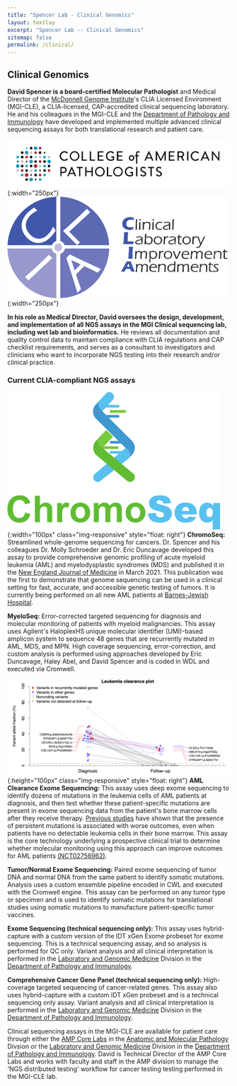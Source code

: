 ```yaml
---
title: "Spencer Lab - Clinical Genomics"
layout: textlay
excerpt: "Spencer Lab -- Clinical Genomics"
sitemap: false
permalink: /clinical/
---
```


## Clinical Genomics

**David Spencer is a board-certified Molecular Pathologist** and Medical Director of the
[McDonnell Genome Institute](https://genome.wustl.edu)'s CLIA Licensed Environment (MGI-CLE), a CLIA-licensed, CAP-accredited clinical
sequencing laboratory. He and his colleagues in the MGI-CLE
and the [Department of Pathology and Immunology](https://pathology.wustl.edu/)
have developed and implemented multiple advanced clinical
sequencing assays for both translational research and patient care.

![cap](/images/logopic/cap.png){:width="250px"} ![clia](/images/logopic/clia.png){:width="250px"}

**In his role as Medical Director, David oversees the design,
development, and implementation of all NGS assays in the MGI Clinical
sequencing lab, including wet lab and bioinformatics.** He
reviews all documentation and quality control data to maintain
compliance with CLIA regulations and CAP checklist requirements, and
serves as a consultant to investigators and clinicians who want to
incorporate NGS testing into their research and/or clinical practice.

### Current CLIA-compliant NGS assays

 ![chromoseq](/images/respic/chromoseq.png){:width="100px" class="img-responsive" style="float: right"} **ChromoSeq:** Streamlined
   whole-genome sequencing for cancers. Dr. Spencer and his colleagues Dr. Molly Schroeder and
   Dr. Eric Duncavage developed this assay to provide comprehensive
   genomic profiling of acute myeloid leukemia (AML) and
   myelodysplastic syndromes (MDS) and published it in the [New England
   Journal of
   Medicine](https://www.nejm.org/doi/full/10.1056/NEJMoa2024534) in
   March 2021. This publication was the first to demonstrate that
   genome sequencing can be used in a clinical setting for fast,
   accurate, and accessible genetic testing of tumors. It is currently
   being performed on all new AML patients at [Barnes-Jewish Hospital](https://www.barnesjewish.org/).


**MyeloSeq:** Error-corrected targeted sequencing for diagnosis and molecular monitoring of patients with myeloid malignancies. This assay
  uses Agilent's HaloplexHS unique molecular identifier (UMI)-based amplicon system to sequence 48 genes that are recurrently mutated in
  AML, MDS, and MPN. High coverage sequencing, error-correction, and
  custom analysis is performed using approaches developed by Eric
  Duncavage, Haley Abel, and David Spencer and is coded in WDL and
  executed via Cromwell.


 ![amlclearance](/images/respic/amlclearance.png){:height="100px" class="img-responsive" style="float: right"} **AML Clearance Exome Sequencing:** This assay uses deep exome
  sequencing to identify dozens of mutations in the leukemia cells of
  AML patients at diagnosis, and then test whether these
  patient-specific mutations are present in exome sequencing data from
  the patient's bone marrow cells
  after they receive therapy. [Previous studies](https://jamanetwork.com/journals/jama/article-abstract/2429715) have shown that the
  presence of persistent mutations is associated with worse outcomes,
  even when patients have no detectable leukemia cells in their bone
  marrow. This assay is the core technology underlying a prospective
  clinical trial to determine whether molecular monitoring using this
  approach can improve outcomes for AML patients [(NCT02756962)](https://clinicaltrials.gov/ct2/show/NCT02756962).


 **Tumor/Normal Exome Sequencing:** Paired exome
  sequencing of tumor DNA and normal DNA from the same patient to
  identify somatic mutations. Analysis uses a custom ensemble pipeline
  encoded in CWL and executed with the Cromwell engine. This assay can be performed on any
  tumor type or specimen and is used to identify somatic mutations for
  translational studies using somatic mutations to manufacture
  patient-specific tumor vaccines.


**Exome Sequencing (technical sequencing only):** This assay uses
  hybrid-capture with a custom version of the IDT xGen Exome
  probeset for exome sequencing. This is a technical sequencing assay,
  and so analysis is performed for QC only. Variant analysis and all
  clinical interpretation is performed in the [Laboratory and Genomic
  Medicine](https://pathology.wustl.edu/divisions/lgm/) Division in the
[Department of Pathology and Immunology](https://pathology.wustl.edu/).

**Comprehensive Cancer Gene Panel (technical sequencing only):**
  High-coverage targeted sequencing of cancer-related genes. This
  assay also uses hybrid-capture with a custom IDT xGen probeset and is a technical
  sequencing only assay. Variant analysis and all
  clinical interpretation is performed in the [Laboratory and Genomic Medicine](https://pathology.wustl.edu/divisions/lgm/) Division in the
  [Department of Pathology and Immunology](https://pathology.wustl.edu/).
  
Clinical sequencing assays in the MGI-CLE are available for patient
care through either the
[AMP Core Labs](https://pathology.wustl.edu/research/core-facilities/anatomic-molecular-pathology-core-lab/)
in the
[Anatomic and Molecular Pathology](https://pathology.wustl.edu/divisions/amp/)
Divsion or the
[Laboratory and Genomic Medicine](https://pathology.wustl.edu/divisions/lgm/)
Division in the
[Department of Pathology and Immunology](https://pathology.wustl.edu/). David
is Technical Director of the AMP Core Labs and works with faculty and
staff in the AMP division to manage the 'NGS
distributed testing' workflow for cancer testing testing performed in
the MGI-CLE lab.
